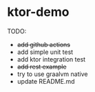 # ktor-demo

TODO:
* ~~add github actions~~
* add simple unit test
* add ktor integration test
* ~~add rest example~~
* try to use graalvm native
* update README.md